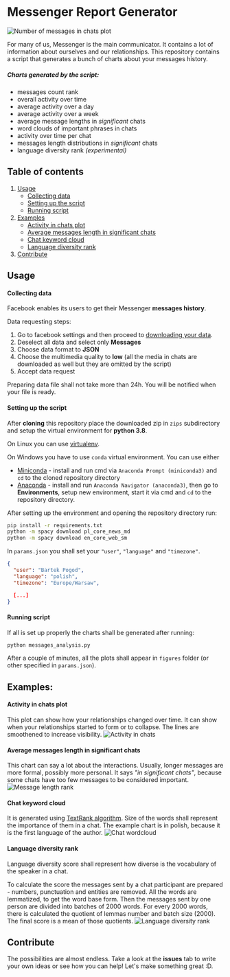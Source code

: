 # Messenger Report Generator

![Number of messages in chats plot](sample_figures/messages-in-chats.png)

For many of us, Messenger is the main communicator. It contains a lot of information about ourselves and our relationships. This repository contains a script that generates a bunch of charts about your messages history.

##### Charts generated by the script:

- messages count rank
- overall activity over time
- average activity over a day
- average activity over a week
- average message lengths in _significant_ chats
- word clouds of important phrases in chats
- activity over time per chat
- messages length distributions in _significant_ chats
- language diversity rank _(experimental)_

## Table of contents

1. [Usage](#usage)
   - [Collecting data](#collecting-data)
   - [Setting up the script](#setting-up-the-script)
   - [Running script](#running-script)
1. [Examples](#examples)
   - [Activity in chats plot](#activity-in-chats-plot)
   - [Average messages length in significant chats](#average-messages-length-in-significant-chats)
   - [Chat keyword cloud](#chat-keyword-cloud)
   - [Language diversity rank](#language-diversity-rank)
1. [Contribute](#contribute)

## Usage

#### Collecting data

Facebook enables its users to get their Messenger **messages history**.

Data requesting steps:

1. Go to facebook settings and then proceed to [downloading your data](https://www.facebook.com/dyi/?referrer=yfi_settings).
1. Deselect all data and select only **Messages**
1. Choose data format to **JSON**
1. Choose the multimedia quality to **low** (all the media in chats are downloaded as well but they are omitted by the script)
1. Accept data request

Preparing data file shall not take more than 24h. You will be notified when your file is ready.

#### Setting up the script

After **cloning** this repository place the downloaded zip in `zips` subdirectory and setup the virtual environment for **python 3.8**. 

On Linux you can use [virtualenv](https://uoa-eresearch.github.io/eresearch-cookbook/recipe/2014/11/26/python-virtual-env/).

On Windows you have to use `conda` virtual environment. You can use either 
 - [Miniconda](https://docs.conda.io/en/latest/miniconda.html) - install and run cmd via `Anaconda Prompt (miniconda3)` and `cd` to the cloned repository directory 
 - [Anaconda](https://www.anaconda.com/products/individual#windows) - install and run `Anaconda Navigator (anaconda3)`, then go to **Environments**, setup new environment, start it via cmd and `cd` to the repository directory.

 
After setting up the environment and opening the repository directory run:

```bash
pip install -r requirements.txt
python -m spacy download pl_core_news_md
python -m spacy download en_core_web_sm
```

In `params.json` you shall set your `"user"`, `"language"` and `"timezone"`.

```JSON
{
  "user": "Bartek Pogod",
  "language": "polish",
  "timezone": "Europe/Warsaw",

  [...]
}
```

#### Running script

If all is set up properly the charts shall be generated after running:

```bash
python messages_analysis.py
```

After a couple of minutes, all the plots shall appear in `figures` folder (or other specified in `params.json`).

## Examples:

#### Activity in chats plot

This plot can show how your relationships changed over time. It can show when your relationships started to form or to collapse. The lines are smoothened to increase visibility.
![Activity in chats](sample_figures/activity-for-most-frequent-non-group-chats.png)

#### Average messages length in significant chats

This chart can say a lot about the interactions. Usually, longer messages are more formal, possibly more personal. It says _"in significant chats"_, because some chats have too few messages to be considered important.
![Message length rank](sample_figures/average-message-length-in-significant-chats.png)

#### Chat keyword cloud

It is generated using [TextRank algorithm](https://www.aclweb.org/anthology/W04-3252.pdf). Size of the words shall represent the importance of them in a chat. The example chart is in polish, because it is the first language of the author.
![Chat wordcloud](sample_figures/keywords1.png)

#### Language diversity rank

Language diversity score shall represent how diverse is the vocabulary of the speaker in a chat.

To calculate the score the messages sent by a chat participant are prepared - numbers, punctuation and entities are removed. All the words are lemmatized, to get the word base form. Then the messages sent by one person are divided into batches of 2000 words. For every 2000 words, there is calculated the quotient of lemmas number and batch size (2000). The final score is a mean of those quotients.
![Language diversity rank](sample_figures/language-diversity-rank.png)

## Contribute

The possibilities are almost endless. Take a look at the **issues** tab to write your own ideas or see how you can help! Let's make something great :D.
